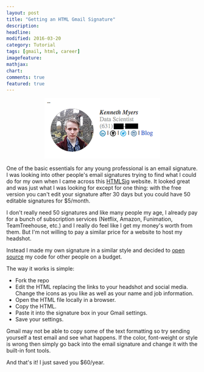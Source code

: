 ```yaml
---
layout: post
title: "Getting an HTML Gmail Signature"
description:
headline:
modified: 2016-03-20
category: Tutorial
tags: [gmail, html, career]
imagefeature:
mathjax:
chart:
comments: true
featured: true
---
```



<p align='center'>
    <img src='/assets/gmail_html_signature/example.png'>
</p>

One of the basic essentials for any young professional is an email signature. I was looking into other people's email signatures trying to find what I could do for my own when I came across this [HTMLSig](https://htmlsig.com/) website. It looked great and was just what I was looking for except for one thing: with the free version you can't edit your signature after 30 days but you could have 50 editable signatures for $5/month.

I don't really need 50 signatures and like many people my age, I already pay for a bunch of subscription services (Netflix, Amazon, Funimation, TeamTreehouse, etc.) and I really do feel like I get my money's worth from them. But I'm not willing to pay a similar price for a website to host my headshot.

Instead I made my own signature in a similar style and decided to [open source](https://github.com/kennmyers/Gmail_signature) my code for other people on a budget.

The way it works is simple:
* Fork the repo
* Edit the HTML replacing the links to your headshot and social media. Change the icons as you like as well as your name and job information.
* Open the HTML file locally in a browser.
* Copy the HTML.
* Paste it into the signature box in your Gmail settings.
* Save your settings.

Gmail may not be able to copy some of the text formatting so try sending yourself a test email and see what happens. If the color, font-weight or style is wrong then simply go back into the email signature and change it with the built-in font tools.

And that's it! I just saved you $60/year.
